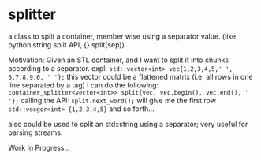# splitter
a class to split a container, member wise using a separator value. (like python string split API, {}.split(sep))


Motivation:
Given an STL container, and I want to split it into chunks according to a separator. expl: `std::vector<int> vec{1,2,3,4,5,' ', 6,7,8,9,0, ' '};`
this vector could be a flattened matrix (i.e, all rows in one line separated by a tag)
i can do the following:
`container_splitter<vector<int>> split{vec, vec.begin(), vec.end(), ' '};`
calling the API:
`split.next_word();`
will give me the first row
`std::vecgor<int> {1,2,3,4,5}`
and so forth...

also could be used to split an std::string using a separator; very useful for parsing streams.

Work In Progress...
